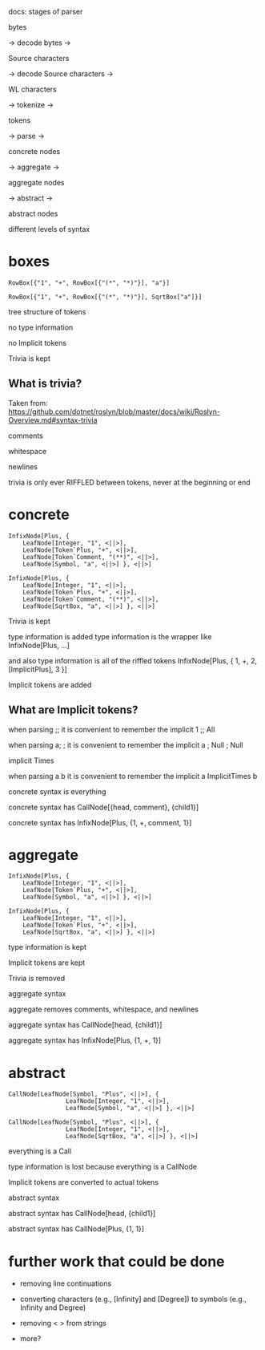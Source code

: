 docs: stages of parser





bytes

-> decode bytes ->

Source characters

-> decode Source characters ->

WL characters

-> tokenize ->

tokens

-> parse ->

concrete nodes

-> aggregate ->

aggregate nodes

-> abstract ->

abstract nodes













different levels of syntax



# boxes

```
RowBox[{"1", "+", RowBox[{"(*", "*)"}], "a"}]
```

```
RowBox[{"1", "+", RowBox[{"(*", "*)"}], SqrtBox["a"]}]
```

tree structure of tokens

no type information

no Implicit tokens

Trivia is kept



## What is trivia?

Taken from:
https://github.com/dotnet/roslyn/blob/master/docs/wiki/Roslyn-Overview.md#syntax-trivia

comments

whitespace

newlines

trivia is only ever RIFFLED between tokens, never at the beginning or end










# concrete

```
InfixNode[Plus, {
	LeafNode[Integer, "1", <||>],
	LeafNode[Token`Plus, "+", <||>],
	LeafNode[Token`Comment, "(**)", <||>],
	LeafNode[Symbol, "a", <||>] }, <||>]

InfixNode[Plus, {
	LeafNode[Integer, "1", <||>],
	LeafNode[Token`Plus, "+", <||>],
	LeafNode[Token`Comment, "(**)", <||>],
	LeafNode[SqrtBox, "a", <||>] }, <||>]
```

Trivia is kept

type information is added
type information is the wrapper like InfixNode[Plus, ...]

and also type information is all of the riffled tokens InfixNode[Plus, { 1, +, 2, \[ImplicitPlus], 3 }]



Implicit tokens are added


## What are Implicit tokens?


when parsing   ;;   it is convenient to remember the implicit   1 ;; All

when parsing a; ;  it is convenient to remember the implicit a ; Null ; Null



implicit Times

when parsing   a b   it is convenient to remember the implicit   a ImplicitTimes b



concrete syntax is everything

concrete syntax has CallNode[{head, comment}, {child1}]

concrete syntax has InfixNode[Plus, {1, +, comment, 1}]














# aggregate

```
InfixNode[Plus, {
	LeafNode[Integer, "1", <||>],
	LeafNode[Token`Plus, "+", <||>],
	LeafNode[Symbol, "a", <||>] }, <||>]

InfixNode[Plus, {
	LeafNode[Integer, "1", <||>],
	LeafNode[Token`Plus, "+", <||>],
	LeafNode[SqrtBox, "a", <||>] }, <||>]
```

type information is kept

Implicit tokens are kept

Trivia is removed

aggregate syntax

aggregate removes comments, whitespace, and newlines

aggregate syntax has CallNode[head, {child1}]

aggregate syntax has InfixNode[Plus, {1, +, 1}]















# abstract

```
CallNode[LeafNode[Symbol, "Plus", <||>], {
				LeafNode[Integer, "1", <||>],
				LeafNode[Symbol, "a", <||>] }, <||>]

CallNode[LeafNode[Symbol, "Plus", <||>], {
				LeafNode[Integer, "1", <||>],
				LeafNode[SqrtBox, "a", <||>] }, <||>]
```

everything is a Call

type information is lost because everything is a CallNode

Implicit tokens are converted to actual tokens

abstract syntax

abstract syntax has CallNode[head, {child1}]

abstract syntax has CallNode[Plus, {1, 1}]





# further work that could be done

* removing line continuations

* converting characters (e.g., \[Infinity] and \[Degree]) to symbols (e.g., Infinity and Degree)

* removing \< \> from strings

* more?











